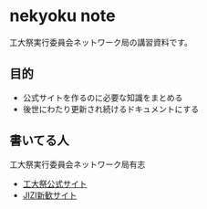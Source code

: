 # nekyoku note
工大祭実行委員会ネットワーク局の講習資料です。

## 目的
- 公式サイトを作るのに必要な知識をまとめる
- 後世にわたり更新され続けるドキュメントにする

## 書いてる人
工大祭実行委員会ネットワーク局有志

- [工大祭公式サイト](https://koudaisai.jp)
- [JIZI新歓サイト](https://jizi.jp)